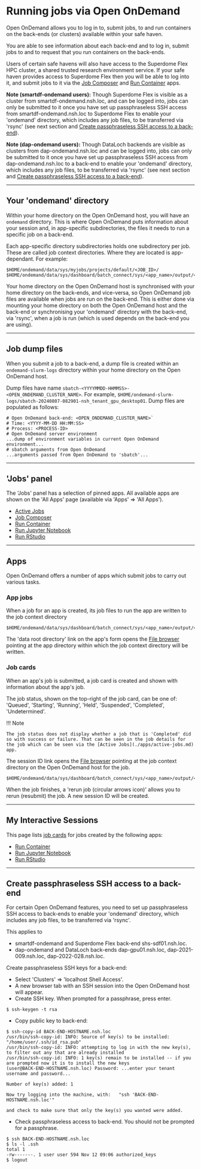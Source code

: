 # Running jobs via Open OnDemand

Open OnDemand allows you to log in to, submit jobs, to and run containers on the back-ends (or clusters) available within your safe haven.

You are able to see information about each back-end and to log in, submit jobs to and to request that you run containers on the back-ends.

Users of certain safe havens will also have access to the Superdome Flex HPC cluster, a shared trusted research environment service. If your safe haven provides access to Superdome Flex then you will be able to log into it, and submit jobs to it via the [Job Composer](apps/job-composer.md) and [Run Container](apps/container-app.md) apps.

**Note (smartdf-ondemand users):** Though Superdome Flex is visible as a cluster from smartdf-ondemand.nsh.loc, and can be logged into, jobs can only be submitted to it once you have set up passphraseless SSH access from smartdf-ondemand.nsh.loc to Superdome Flex to enable your 'ondemand' directory, which includes any job files, to be transferred via 'rsync' (see next section and [Create passphraseless SSH access to a back-end](#create-passphraseless-ssh-access-to-a-back-end)).

**Note (dap-ondemand users):** Though DataLoch backends are visible as clusters from dap-ondemand.nsh.loc and can be logged into, jobs can only be submitted to it once you have set up passphraseless SSH access from dap-ondemand.nsh.loc to a back-end to enable your 'ondemand' directory, which includes any job files, to be transferred via 'rsync' (see next section and [Create passphraseless SSH access to a back-end](#create-passphraseless-ssh-access-to-a-back-end)).

---

## Your 'ondemand' directory

Within your home directory on the Open OnDemand host, you will have an `ondemand` directory. This is where Open OnDemand puts information about your session and, in app-specific subdirectories, the files it needs to run a specific job on a back-end. 

Each app-specific directory subdirectories holds one subdirectory per job. These are called job context directories. Where they are located is app-dependant. For example:

```
$HOME/ondemand/data/sys/myjobs/projects/default/<JOB_ID>/
$HOME/ondemand/data/sys/dashboard/batch_connect/sys/<app_name>/output/<SESSION_ID>/
```

Your home directory on the Open OnDemand host is synchronised with your home directory on the back-ends, and vice-versa, so Open OnDemand job files are available when jobs are run on the back-end. This is either done via mounting your home directory on both the Open OnDemand host and the back-end or synchronising your 'ondemand' directory with the back-end, via 'rsync', when a job is run (which is used depends on the back-end you are using).

---

## Job dump files

When you submit a job to a back-end, a dump file is created within an `ondemand-slurm-logs` directory within your home directory on the Open OnDemand host.

Dump files have name `sbatch-<YYYYMMDD-HHMMSS>-<OPEN_ONDEMAND_CLUSTER_NAME>`. For example, `$HOME/ondemand-slurm-logs/sbatch-20240807-082901-nsh_tenant_gpu_desktop01`. Dump files are populated as follows:
```
# Open OnDemand back-end: <OPEN_ONDEMAND_CLUSTER_NAME>`
# Time: <YYYY-MM-DD HH:MM:SS>
# Process: <PROCESS-ID>
# Open OnDemand server environment
...dump of environment variables in current Open OnDemand environment...
# sbatch arguments from Open OnDemand
...arguments passed from Open OnDemand to 'sbatch'...
```

---

## 'Jobs' panel

The 'Jobs' panel has a selection of pinned apps. All available apps are shown on the 'All Apps' page (available via 'Apps' => 'All Apps').

* [Active Jobs](apps/active-jobs.md)
* [Job Composer](apps/job-composer.md)
* [Run Container](apps/container-app.md)
* [Run Jupyter Notebook](apps/jupyter-app.md)
* [Run RStudio](apps/rstudio-app.md)

---

## Apps

Open OnDemand offers a number of apps which submit jobs to carry out various tasks.

### App jobs

When a job for an app is created, its job files to run the app are written to the job context directory
```
$HOME/ondemand/data/sys/dashboard/batch_connect/sys/<app_name>/output/<SESSION_ID>/
```

The 'data root directory' link on the app's form opens the [File browser](#file-browser) pointing at the app directory within which the job context directory will be written.

### Job cards

When an app's job is submitted, a job card is created and shown with information about the app's job.

The job status, shown on the top-right of the job card, can be one of: 'Queued', 'Starting', 'Running', 'Held', 'Suspended', 'Completed', 'Undetermined'.

!!! Note

    The job status does not display whether a job that is 'Completed' did so with success or failure. That can be seen in the job details for the job which can be seen via the [Active Jobs](./apps/active-jobs.md) app.

The session ID link opens the [File browser](#file-browser) pointing at the job context directory on the Open OnDemand host for the job.
```
$HOME/ondemand/data/sys/dashboard/batch_connect/sys/<app_name>/output/<SESSION_ID>/
```

When the job finishes, a 'rerun job (circular arrows icon)' allows you to rerun (resubmit) the job. A new session ID will be created.


---

## My Interactive Sessions

This page lists [job cards](#job-cards) for jobs created by the following apps:

* [Run Container](apps/container-app.md)
* [Run Jupyter Notebook](apps/jupyter-app.md)
* [Run RStudio](apps/rstudio-app.md)

---

## Create passphraseless SSH access to a back-end

For certain Open OnDemand features, you need to set up passphraseless SSH access to back-ends to enable your 'ondemand' directory, which includes any job files, to be transferred via 'rsync'.

This applies to

* smartdf-ondemand and Superdome Flex back-end shs-sdf01.nsh.loc.
* dap-ondemand and DataLoch back-ends dap-gpu01.nsh.loc, dap-2021-009.nsh.loc, dap-2022-028.nsh.loc.

Create passphraseless SSH keys for a back-end:

* Select 'Clusters' => 'localhost Shell Access'.
* A new browser tab with an SSH session into the Open OnDemand host will appear.
* Create SSH key. When prompted for a passphrase, press enter.
```console
$ ssh-keygen -t rsa
```
* Copy public key to back-end:
```console
$ ssh-copy-id BACK-END-HOSTNAME.nsh.loc
/usr/bin/ssh-copy-id: INFO: Source of key(s) to be installed: "/home/user/.ssh/id_rsa.pub"
/usr/bin/ssh-copy-id: INFO: attempting to log in with the new key(s), to filter out any that are already installed
/usr/bin/ssh-copy-id: INFO: 1 key(s) remain to be installed -- if you are prompted now it is to install the new keys
(user@BACK-END-HOSTNAME.nsh.loc) Password: ...enter your tenant username and password...

Number of key(s) added: 1

Now try logging into the machine, with:   "ssh 'BACK-END-HOSTNAME.nsh.loc'"

and check to make sure that only the key(s) you wanted were added.
```
* Check passphraseless access to back-end. You should not be prompted for a passphrase.
```console
$ ssh BACK-END-HOSTNAME.nsh.loc
$ ls -l .ssh
total 1
-rw-------. 1 user user 594 Nov 12 09:06 authorized_keys
$ logout
```
